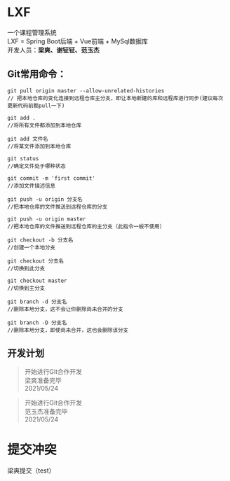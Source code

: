 # LXF
一个课程管理系统  
LXF = Spring Boot后端 + Vue前端 + MySql数据库  
开发人员：**梁爽、谢钲钲、范玉杰**


## Git常用命令：

```
git pull origin master --allow-unrelated-histories 
// 把本地仓库的变化连接到远程仓库主分支，即让本地新建的库和远程库进行同步(建议每次更新代码前都pull一下)

git add . 
//将所有文件都添加到本地仓库

git add 文件名 
//将某文件添加到本地仓库

git status  
//确定文件处于哪种状态

git commit -m 'first commit' 
//添加文件描述信息

git push -u origin 分支名 
//把本地仓库的文件推送到远程仓库的分支

git push -u origin master 
//把本地仓库的文件推送到远程仓库的主分支（此指令一般不使用）

git checkout -b 分支名
//创建一个本地分支

git checkout 分支名 
//切换到此分支

git checkout master 
//切换到主分支

git branch -d 分支名 
//删除本地分支，这不会让你删除尚未合并的分支

git branch -D 分支名 
//删除本地分支，即使尚未合并，这也会删除该分支
```



## 开发计划

>开始进行Git合作开发  
梁爽准备完毕  
2021/05/24


>开始进行Git合作开发  
范玉杰准备完毕  
2021/05/24  

# 提交冲突
梁爽提交（test）
